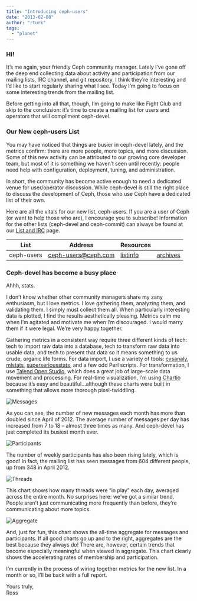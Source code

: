 ```yaml
---
title: "Introducing ceph-users"
date: "2013-02-08"
author: "rturk"
tags: 
  - "planet"
---
```


### Hi!

It’s me again, your friendly Ceph community manager. Lately I’ve gone off the deep end collecting data about activity and participation from our mailing lists, IRC channel, and git repository. I think they’re interesting and I’d like to start regularly sharing what I see. Today I’m going to focus on some interesting trends from the mailing list.

Before getting into all that, though, I’m going to make like Fight Club and skip to the conclusion: it’s time to create a mailing list for users and operators that will compliment ceph-devel.

### Our New ceph-users List

You may have noticed that things are busier in ceph-devel lately, and the metrics confirm: there are more people, more topics, and more discussion. Some of this new activity can be attributed to our growing core developer team, but most of it is something we haven’t seen until recently: people need help with configuration, deployment, tuning, and administration.

In short, the community has become active enough to need a dedicated venue for user/operator discussion. While ceph-devel is still the right place to discuss the development of Ceph, those who use Ceph have a dedicated list of their own.

Here are all the vitals for our new list, ceph-users. If you are a user of Ceph (or want to help those who are), I encourage you to subscribe! Information for the other lists (ceph-devel and ceph-commit) can always be found at our [List and IRC](http://ceph.com/resources/mailing-list-irc/) page.  

| List | Address | Resources |  |
| --- | --- | --- | --- |
| ceph-users | [ceph-users@ceph.com](mailto:ceph-users@ceph.com) | [listinfo](http://lists.ceph.com/listinfo.cgi/ceph-users-ceph.com/) | [archives](http://lists.ceph.com/pipermail/ceph-users-ceph.com/) | [subscribe](mailto:ceph-users-join@lists.ceph.com) |

### Ceph-devel has become a busy place

Ahhh, stats.

I don’t know whether other community managers share my zany enthusiasm, but I love metrics. I love gathering them, analyzing them, and validating them. I simply must collect them all. When particularly interesting data is plotted, I find the results aesthetically pleasing. Metrics calm me when I’m agitated and motivate me when I’m discouraged. I would marry them if it were legal. We’re very happy together.

Gathering metrics in a consistent way require three different kinds of tech: tech to import raw data into a database, tech to transform raw data into usable data, and tech to present that data so it means something to us crude, organic life forms. For data import, I use a variety of tools: [cvsanaly](https://github.com/MetricsGrimoire/CVSAnalY), [mlstats](https://github.com/MetricsGrimoire/MailingListStats/), [superseriousstats](https://github.com/tommyrot/superseriousstats), and a few odd Perl scripts. For transformation, I use [Talend Open Studio](http://www.talend.com/products/data-integration), which does a great job of large-scale data movement and processing. For real-time visualization, I’m using [Chartio](http://chartio.com) because it’s easy and beautiful…although these charts were built in something that allows more thorough pixel-twiddling.

![Messages](images/messages.png "messages.png")

As you can see, the number of new messages each month has more than doubled since April of 2012. The average number of messages per day has increased from 7 to 18 – almost three times as many. And ceph-devel has just completed its busiest month ever.

![Participants](images/participants.png "participants.png")

The number of weekly participants has also been rising lately, which is good! In fact, the mailing list has seen messages from 604 different people, up from 348 in April 2012.

![Threads](images/threads.png "threads.png")

This chart shows how many threads were “in play” each day, averaged across the entire month. No surprises here: we’ve got a similar trend. People aren’t just communicating more frequently than before, they’re communicating about more topics.

![Aggregate](images/aggregate.png "aggregate.png")

And, just for fun, this chart shows the all-time aggregate for messages and participants. If all good charts go up and to the right, aggregates are the best because they always do! There are, however, certain trends that become especially meaningful when viewed in aggregate. This chart clearly shows the accelerating rates of membership and participation.

I’m currently in the process of wiring together metrics for the new list. In a month or so, I’ll be back with a full report.

Yours truly,  
Ross

